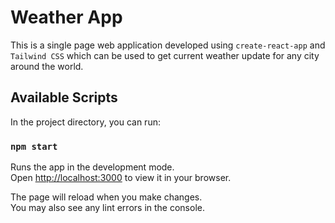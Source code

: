 # Weather App

This is a single page web application developed using `create-react-app` and `Tailwind CSS` which can be used to get current weather update for any city around the world.

## Available Scripts

In the project directory, you can run:

### `npm start`

Runs the app in the development mode.\
Open [http://localhost:3000](http://localhost:3000) to view it in your browser.

The page will reload when you make changes.\
You may also see any lint errors in the console.
